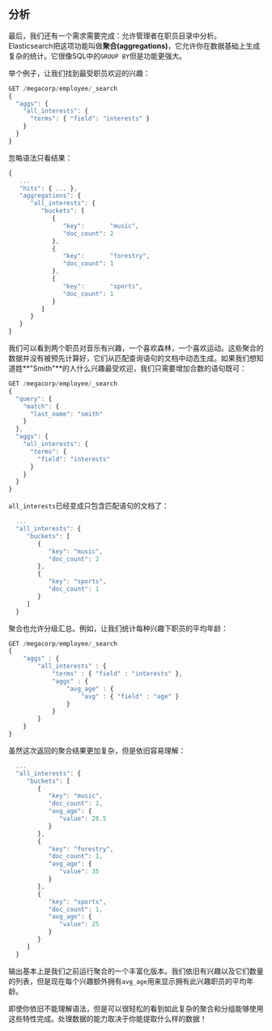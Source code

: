 ## 分析
最后，我们还有一个需求需要完成：允许管理者在职员目录中分析。
Elasticsearch把这项功能叫做**聚合(aggregations)**，它允许你在数据基础上生成复杂的统计。它很像SQL中的`GROUP BY`但是功能更强大。

举个例子，让我们找到最受职员欢迎的兴趣：

```Javascript
GET /megacorp/employee/_search
{
  "aggs": {
    "all_interests": {
      "terms": { "field": "interests" }
    }
  }
}
```

忽略语法只看结果：

```Javascript
{
   ...
   "hits": { ... },
   "aggregations": {
      "all_interests": {
         "buckets": [
            {
               "key":       "music",
               "doc_count": 2
            },
            {
               "key":       "forestry",
               "doc_count": 1
            },
            {
               "key":       "sports",
               "doc_count": 1
            }
         ]
      }
   }
}
```

我们可以看到两个职员对音乐有兴趣，一个喜欢森林，一个喜欢运动。这些聚合的数据并没有被预先计算好，它们从匹配查询语句的文档中动态生成。如果我们想知道姓**"Smith"**的人什么兴趣最受欢迎，我们只需要增加合数的语句既可：

```Javascript
GET /megacorp/employee/_search
{
  "query": {
    "match": {
      "last_name": "smith"
    }
  },
  "aggs": {
    "all_interests": {
      "terms": {
        "field": "interests"
      }
    }
  }
}
```

`all_interests`已经变成只包含匹配语句的文档了：

```Javascript
  ...
  "all_interests": {
     "buckets": [
        {
           "key": "music",
           "doc_count": 2
        },
        {
           "key": "sports",
           "doc_count": 1
        }
     ]
  }
```

聚合也允许分级汇总。例如，让我们统计每种兴趣下职员的平均年龄：

```Javascript
GET /megacorp/employee/_search
{
    "aggs" : {
        "all_interests" : {
            "terms" : { "field" : "interests" },
            "aggs" : {
                "avg_age" : {
                    "avg" : { "field" : "age" }
                }
            }
        }
    }
}
```

虽然这次返回的聚合结果更加复杂，但是依旧容易理解：

```Javascript
  ...
  "all_interests": {
     "buckets": [
        {
           "key": "music",
           "doc_count": 2,
           "avg_age": {
              "value": 28.5
           }
        },
        {
           "key": "forestry",
           "doc_count": 1,
           "avg_age": {
              "value": 35
           }
        },
        {
           "key": "sports",
           "doc_count": 1,
           "avg_age": {
              "value": 25
           }
        }
     ]
  }
```

输出基本上是我们之前运行聚合的一个丰富化版本。我们依旧有兴趣以及它们数量的列表，但是现在每个兴趣额外拥有`avg_age`用来显示拥有此兴趣职员的平均年龄。

即使你依旧不能理解语法，但是可以很轻松的看到如此复杂的聚合和分组能够使用这些特性完成。处理数据的能力取决于你能提取什么样的数据！
